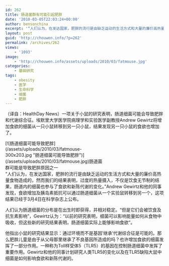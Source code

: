 ```yaml
---
id: 262
title: 肠道菌群有可能引起肥胖
date: '2010-03-05T22:03:24+00:00'
author: bensonchina
excerpt: '“人们认为，在发达国家，肥胖的流行是由缺乏运动的生活方式和大量的廉价高热量食物造成的，然而我们的结果表明，过度的热量摄入，不仅是饮食无节制的结果，肠道内的细菌也参与了食欲和新陈代谢的变化。”Andrew Gewirtz和他的同事发现，食欲增加及胰岛素抵抗可以通过肠道细菌从一个实验鼠转移到另一个，这项结果已经于3月4日在科学杂志上公布。'
layout: post
guid: 'http://chouwen.info/?p=262'
permalink: /archives/262
views:
    - '1093'
image:
    - 'http://chouwen.info/assets/uploads/2010/03/fatmouse.jpg'
categories:
    - 基础研究
tags:
    - obesity
    - 医学
    - 生命科学
    - 细菌
    - 肥胖
---
```


（译自：HealthDay News）一项关于小鼠的研究表明，肠道细菌可能会导致肥胖和代谢综合征。埃默里大学医学院病理学和实验医学副教授Andrew Gewirtz将增加食欲的细菌从一只小鼠转移到另一只小鼠，结果发现另一只小鼠的食欲也增加了。

<div class="wp-caption aligncenter" id="attachment_263" style="width: 310px">[![肠道细菌可能导致肥胖](/assets/uploads/2010/03/fatmouse-300x203.jpg "肠道细菌可能导致肥胖")](/assets/uploads/2010/03/fatmouse.jpg)肠道菌群可能是导致肥胖原因之一

</div>“人们认为，在发达国家，肥胖的流行是由缺乏运动的生活方式和大量的廉价高热量食物造成的，然而我们的结果表明，过度的热量摄入，不仅是饮食无节制的结果，肠道内的细菌也参与了食欲和新陈代谢的变化。”Andrew Gewirtz和他的同事发现，食欲增加及胰岛素抵抗可以通过肠道细菌从一个实验鼠转移到另一个，这项结果已经于3月4日在科学杂志上公布。

人们认为肠道细菌的分布是在出生时即获得，并相对稳定。“但是它们会被饮食及抗生素影响”，Gewirtz认为：“以前的研究表明，细菌可以影响能量如何从食物中吸收，但这些新的研究结果表明，肠道细菌实际上能够影响食欲”。

他指出小鼠的研究结果显示：通过环境而不是基因’继承’代谢综合征是可能的。那么肥胖儿童是由于从父母那里继承了不良基因所造成的吗？也许增加食欲的细菌发挥了一部分作用。一种称为Toll样受体5（TLR5）的基因在控制肠道细菌中发挥了重要作用。Gewirtz和他的同事计划研究人类TLR5的变化以及在TLR5缺陷大鼠中细菌是如何影响食欲和新陈代谢的。